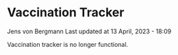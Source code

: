 Vaccination Tracker
================
Jens von Bergmann
Last updated at 13 April, 2023 - 18:09

Vaccination tracker is no longer functional.
